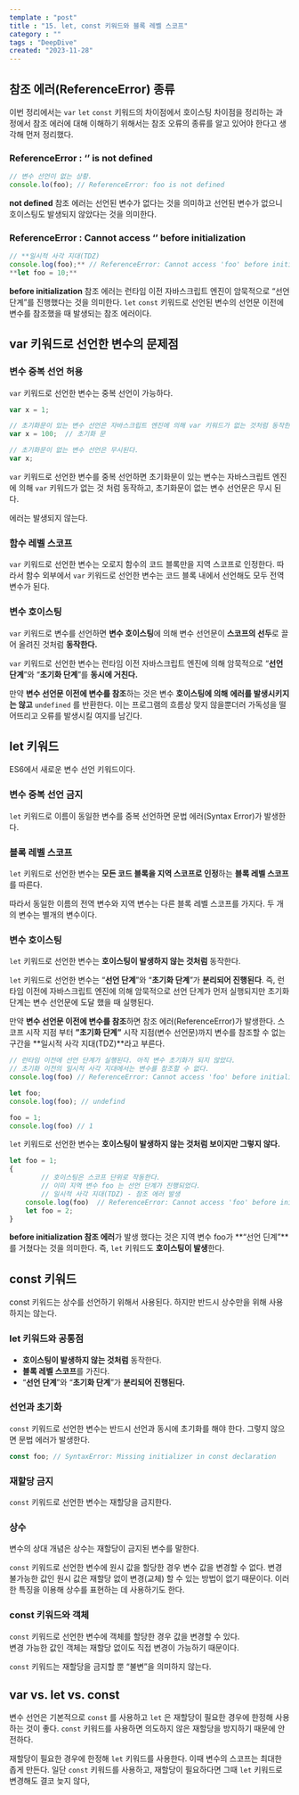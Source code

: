 ```yaml
---
template : "post"
title : "15. let, const 키워드와 블록 레벨 스코프"
category : ""
tags : "DeepDive"
created: "2023-11-28"
---
```


## 참조 에러(ReferenceError) 종류


이번 정리에서는 `var` `let` `const` 키워드의 차이점에서 호이스팅 차이점을 정리하는 과정에서 참조 에러에 대해 이해하기 위해서는 참조 오류의 종류를 알고 있어야 한다고 생각해 먼저 정리했다.


### ReferenceError : ‘’ is not defined


```javascript
// 변수 선언이 없는 상황.
console.lo(foo); // ReferenceError: foo is not defined
```


**not defined** 참조 에러는 선언된 변수가 없다는 것을 의미하고 선언된 변수가 없으니 호이스팅도 발생되지 않았다는 것을 의미한다.


### ReferenceError : Cannot access ‘’  before initialization


```javascript
// **일시적 사각 지대(TDZ)
console.log(foo);** // ReferenceError: Cannot access 'foo' before initialization
**let foo = 10;**
```


**before initialization** 참조 에러는 런타임 이전 자바스크립트 엔진이 암묵적으로 “선언 단계”를 진행했다는 것을 의미한다. 
`let` `const` 키워드로 선언된 변수의 선언문 이전에 변수를 참조했을 때 발생되는 참조 에러이다.


## var 키워드로 선언한 변수의 문제점


### 변수 중복 선언 허용


`var` 키워드로 선언한 변수는 중복 선언이 가능하다.


```javascript
var x = 1;

// 초기화문이 있는 변수 선언은 자바스크립트 엔진에 의해 var 키워드가 없는 것처럼 동작한다.
var x = 100;  // 초기화 문

// 초기화문이 없는 변수 선언은 무시된다.
var x;
```


`var` 키워드로 선언한 변수를 중복 선언하면 초기화문이 있는 변수는 자바스크립트 엔진에 의해 `var` 키워드가 없는 것 처럼 동작하고, 초기화문이 없는 변수 선언문은 무시 된다.


에러는 발생되지 않는다.


### 함수 레벨 스코프


`var` 키워드로 선언한 변수는 오로지 함수의 코드 블록만을 지역 스코프로 인정한다.
따라서 함수 외부에서 `var` 키워드로 선언한 변수는 코드 블록 내에서 선언해도 모두 전역 변수가 된다.


### 변수 호이스팅


`var` 키워드로 변수를 선언하면 **변수 호이스팅**에 의해 변수 선언문이 **스코프의 선두**로 끌어 올려진 것처럼 **동작한다.**


`var` 키워드로 선언한 변수는 런타임 이전 자바스크립트 엔진에 의해 암묵적으로 “**선언 단계**”와 “**초기화 단계**”를 **동시에 거친다.** 



만약 **변수 선언문 이전에 변수를 참조**하는 것은 변수 **호이스팅에 의해** **에러를 발생시키지는 않고** `undefined` 를 반환한다. 이는 프로그램의 흐름상  맞지 않을뿐더러 가독성을 떨어뜨리고 오류를 발생시킬 여지를 남긴다.


## let 키워드


ES6에서 새로운 변수 선언 키워드이다.


### 변수 중복 선언 금지


`let` 키워드로 이름이 동일한 변수를 중복 선언하면 문법 에러(Syntax Error)가 발생한다.


### 블록 레벨 스코프


`let` 키워드로 선언한 변수는 **모든 코드 블록을 지역 스코프로 인정**하는 **블록 레벨 스코프**를 따른다.


따라서 동일한 이름의 전역 변수와 지역 변수는 다른 블록 레벨 스코프를 가지다. 두 개의 변수는 별개의 변수이다.


### 변수 호이스팅


`let` 키워드로 선언한 변수는 **호이스팅이 발생하지 않는 것처럼** 동작한다.


`let` 키워드로 선언한 변수는 “**선언 단계**”와 “**초기화 단계**”가 **분리되어 진행된다**.
즉, 런타임 이전에 자바스크립트 엔진에 의해 암묵적으로 선언 단계가 먼저 실행되지만 초기화 단계는 변수 선언문에 도달 했을 때 실행된다.


만약 **변수 선언문 이전에 변수를 참조**하면 참조 에러(ReferenceError)가 발생한다.
스코프 시작 지점 부터 **”초기화 단계”** 시작 지점(변수 선언문)까지 변수를 참조할 수 없는 구간을 **일시적 사각 지대(TDZ)**라고 부른다.


```javascript
// 런타임 이전에 선언 단계가 실행된다. 아직 변수 초기화가 되지 않았다.
// 초기화 이전의 일시적 사각 지대에서는 변수를 참조할 수 없다.
console.log(foo) // ReferenceError: Cannot access 'foo' before initialization

let foo;
console.log(foo); // undefind

foo = 1;
console.log(foo) // 1
```


`let` 키워드로 선언한 변수는 **호이스팅이 발생하지 않는 것처럼 보이지만 그렇지 않다.**


```javascript
let foo = 1;
{
		// 호이스팅은 스코프 단위로 작동한다.
		// 이미 지역 변수 foo 는 선언 단계가 진행되었다.
		// 일시적 사각 지대(TDZ) - 참조 에러 발생
    console.log(foo)  // ReferenceError: Cannot access 'foo' before initialization
    let foo = 2;
}
```


**before initialization 참조 에러**가 발생 했다는 것은 지역 변수 foo가 **“선언 딘계”**를 거쳤다는 것을 의미한다. 즉, `let` 키워드도 **호이스팅이 발생**한다.


## const 키워드


const 키워드는 상수를 선언하기 위해서 사용된다. 하지만 반드시 상수만을 위해 사용하지는 않는다.


### let 키워드와 공통점

- **호이스팅이 발생하지 않는 것처럼** 동작한다.
- **블록 레벨 스코프**를 가진다.
- “**선언 단계**”와 “**초기화 단계**”가 **분리되어 진행된다.**

### 선언과 초기화


`const` 키워드로 선언한 변수는 반드시 선언과 동시에 초기화를 해야 한다.
그렇지 않으면 문법 에러가 발생한다.


```javascript
const foo; // SyntaxError: Missing initializer in const declaration
```


### 재할당 금지


`const` 키워드로 선언한 변수는 재할당을 금지한다.


### 상수


변수의 상대 개념은 상수는 재할당이 금지된 변수를 말한다.


`const` 키워드로 선언한 변수에 원시 값을 할당한 경우 변수 값을 변경할 수 없다. 
변경 불가능한 값인 원시 값은 재할당 없이 변경(교체) 할 수 있는 방법이 없기 때문이다.
이러한 특징을 이용해 상수를 표현하는 데 사용하기도 한다.


### const 키워드와 객체


`const` 키워드로 선언한 변수에 객체를 할당한 경우 값을 변경할 수 있다.  
변경 가능한 값인 객체는 재할당 없이도 직접 변경이 가능하기 때문이다.


`const` 키워드는 재할당을 금지할 뿐 “불변”을 의미하지 않는다.


## var vs. let vs. const


변수 선언은 기본적으로 `const` 를 사용하고 `let` 은 재할당이 필요한 경우에 한정해 사용하는 것이 좋다. `const` 키워드를 사용하면 의도하지 않은 재할당을 방지하기 때문에 안전하다.


재할당이 필요한 경우에 한정해 `let` 키워드를 사용한다. 이때 변수의 스코프는 최대한 좁게 만든다.
일단 `const` 키워드를 사용하고, 재할당이 필요하다면 그때 `let` 키워드로 변경해도 결코 늦지 않다,

